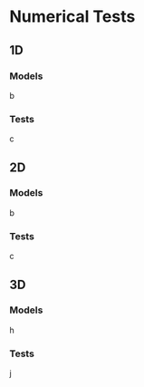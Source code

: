 # Numerical Tests

## 1D

### Models
b
### Tests
c

## 2D

### Models
b
### Tests
c

## 3D

### Models
h
### Tests
j

